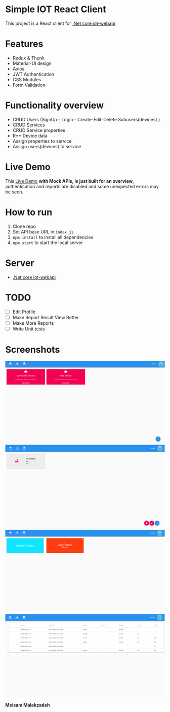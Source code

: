 # Simple IOT React Client 

This project is a React client for [.Net core iot-webapi](https://github.com/MyBitBird/iot_webapi) 

# Features
* Redux & Thunk
* Material-UI design
* Axios
* JWT Authentication
* CSS Modules
* Form Validation

# Functionality overview
* CRUD Users (SignUp - Login - Create-Edit-Delete Subusers(devices) )
* CRUD Services
* CRUD Service properties
* R** Device data 
* Assign properties to service
* Assign users(devices) to service

# Live Demo
This [Live Demo](https://mybitbird.github.io/iot-react-client/) **with Mock APIs, is just built for an overview**, authentication and reports are disabled and some unexpected errors may be seen.

# How to run
1. Clone repo
2. Set API base URL in  `index.js`
3. `npm install` to install all dependencies
4. `npm start` to start the local server

# Server
* [.Net core iot-webapi](https://github.com/MyBitBird/iot_webapi) 


# TODO
- [ ] Edit Profile
- [ ] Make Report Result View Better
- [ ] Make More Reports 
- [ ] Write Unit tests

# Screenshots
![Services](/screenshots/services.png?raw=true)
![Devices](/screenshots/devices.png?raw=true)
![Reports](/screenshots/reports.png?raw=true)
![Report](/screenshots/report.png?raw=true)

**Meisam Malekzadeh**
